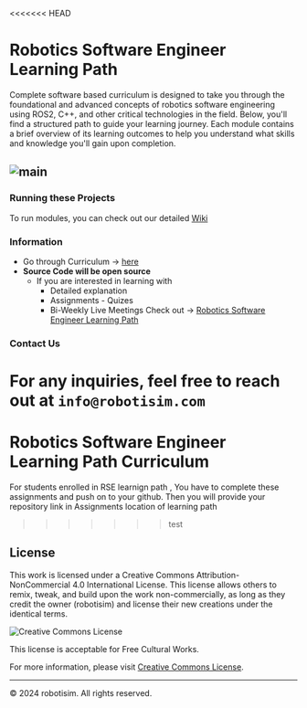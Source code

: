 <<<<<<< HEAD
# Robotics Software Engineer Learning Path
Complete software based curriculum is designed to take you through the foundational and advanced concepts of robotics software engineering using ROS2, C++, and other critical technologies in the field. Below, you'll find a structured path to guide your learning journey. Each module contains a brief overview of its learning outcomes to help you understand what skills and knowledge you'll gain upon completion.

![main](https://github.com/Robotisim/robotics_software_engineer/blob/main/assets/rse-cover.png)
----
### Running these Projects
To run modules, you can check out our detailed [Wiki](https://github.com/Robotisim/robotics_software_engineer/wiki)
### Information
- Go through Curriculum -> [here](https://robotisim.com/learning-path-rse/)
- **Source Code will be open source**
    - If you are interested in learning with
        - Detailed explanation
        - Assignments - Quizes
        - Bi-Weekly Live Meetings
    Check out -> [Robotics Software Engineer Learning Path](https://robotisim.com/application-form-rse/)

### Contact Us
For any inquiries, feel free to reach out at `info@robotisim.com`
=======
# Robotics Software Engineer Learning Path Curriculum
For students enrolled in RSE learnign path , You have to complete these assignments and push on to your github.
Then you will provide your repository link in Assignments location of learning path
>>>>>>> test

## License
This work is licensed under a Creative Commons Attribution-NonCommercial 4.0 International License. This license allows others to remix, tweak, and build upon the work non-commercially, as long as they credit the owner (robotisim) and license their new creations under the identical terms.

![Creative Commons License](https://i.creativecommons.org/l/by-nc/4.0/88x31.png)

This license is acceptable for Free Cultural Works.

For more information, please visit [Creative Commons License](http://creativecommons.org/licenses/by-nc/4.0/).

---

© 2024 robotisim. All rights reserved.
